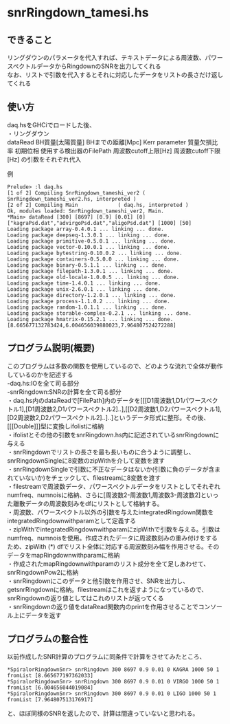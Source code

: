 snrRingdown_tamesi.hs  
=================

できること  
---------
リングダウンのパラメータを代入すれば、テキストデータによる周波数、パワースペクトルデータからRingdownのSNRを出力してくれる  
なお、リストで引数を代入するとそれに対応したデータをリストの長さだけ返してくれる  

使い方
------
daq.hsをGHCiでロードした後、  
・リングダウン  
dataRead BH質量[太陽質量] BHまでの距離[Mpc] Kerr parameter 質量欠損比率 初期位相 使用する検出器のFilePath 周波数cutoff上限[Hz] 周波数cutoff下限[Hz]
の引数をそれぞれ代入  

例
```
Prelude> :l daq.hs
[1 of 2] Compiling SnrRingdown_tameshi_ver2 ( SnrRingdown_tameshi_ver2.hs, interpreted )
[2 of 2] Compiling Main             ( daq.hs, interpreted )
Ok, modules loaded: SnrRingdown_tameshi_ver2, Main.
*Main> dataRead [300] [8697] [0.9] [0.01] [0] ["kagraPsd.dat","advirgoPsd.dat","aligoPsd.dat"] [1000] [50]
Loading package array-0.4.0.1 ... linking ... done.
Loading package deepseq-1.3.0.1 ... linking ... done.
Loading package primitive-0.5.0.1 ... linking ... done.
Loading package vector-0.10.0.1 ... linking ... done.
Loading package bytestring-0.10.0.2 ... linking ... done.
Loading package containers-0.5.0.0 ... linking ... done.
Loading package binary-0.5.1.1 ... linking ... done.
Loading package filepath-1.3.0.1 ... linking ... done.
Loading package old-locale-1.0.0.5 ... linking ... done.
Loading package time-1.4.0.1 ... linking ... done.
Loading package unix-2.6.0.1 ... linking ... done.
Loading package directory-1.2.0.1 ... linking ... done.
Loading package process-1.1.0.2 ... linking ... done.
Loading package random-1.0.1.1 ... linking ... done.
Loading package storable-complex-0.2.1 ... linking ... done.
Loading package hmatrix-0.15.2.1 ... linking ... done.
[8.665677132783424,6.004656039880023,7.964807524272288]
```

プログラム説明(概要)  
--------------
このプログラムは多数の関数を使用しているので、どのような流れで全体が動作しているのかを記述する  
-daq.hs:IOを全て司る部分  
-snrRingdown:SNRの計算を全て司る部分  
・daq.hs内のdataReadで[FilePath]内のデータを[[[D1周波数1,D1パワースペクトル1],[D1周波数2,D1パワースペクトル2]..],[[D2周波数1,D2パワースペクトル1],[D2周波数2,D2パワースペクトル2]..]..]というデータ形式に整形。その後、[[[Double]]]型に変換しifolistに格納  
・ifolistとその他の引数をsnrRingdown.hs内に記述されているsnrRingdownに与える  
・snrRingdownでリストの長さを最も長いものに合うように調整し、snrRingdownSingleに8変数のzipWithを介して変数を渡す  
・snrRingdownSingleで引数に不正なデータはないか(引数に負のデータが含まれていないか)をチェックして、filestreamに8変数を渡す  
・filestreamで周波数データ、パワースペクトルデータをリストとしてそれぞれnumfreq、numnoisに格納、さらに[周波数2-周波数1,周波数3-周波数2]といった離散データの周波数刻みをdfにリストとして格納する。  
・周波数、パワースペクトル以外の引数を与えたintegratedRingdown関数をintegratedRingdownwithparamとして定義する  
・zipWithでintegratedRingdownwithparamにzipWithで引数を与える。引数はnumfreq、numnoisを使用。作成されたデータに周波数刻みの重み付けをするため、zipWith (*) dfでリスト全体に対応する周波数刻み幅を作用させる。そのデータをmapRingdownwithparamに格納  
・作成されたmapRingdownwithparamのリスト成分を全て足しあわせて、snrRingdownPow2に格納  
・snrRingdownにこのデータと他引数を作用させ、SNRを出力し、getsnrRingdownに格納。filestreamはこれを返すようになっているので、snrRingdownの返り値としてはこれのリストが返ってくる  
・snrRingdownの返り値をdataRead関数内のprintを作用させることでコンソール上にデータを返す  


プログラムの整合性
-----------------
以前作成したSNR計算のプログラムに同条件で計算をさせてみたところ、
```
*SpiralorRingdownSnr> snrRingdown 300 8697 0.9 0.01 0 KAGRA 1000 50 1
fromList [8.665677197362033]
*SpiralorRingdownSnr> snrRingdown 300 8697 0.9 0.01 0 VIRGO 1000 50 1
fromList [6.004656044019084]
*SpiralorRingdownSnr> snrRingdown 300 8697 0.9 0.01 0 LIGO 1000 50 1
fromList [7.964807513176917]
```
と、ほぼ同様のSNRを返したので、計算は間違っていないと思われる。
